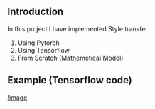 ## Introduction
In this project I have implemented Style transfer
1. Using Pytorch
2. Using Tensorflow
3. From Scratch (Mathemetical Model)

## Example (Tensorflow code)
[!image](https://github.com/kushagra1198/Neural-Style-Transfer/blob/master/example/image.jpg)

